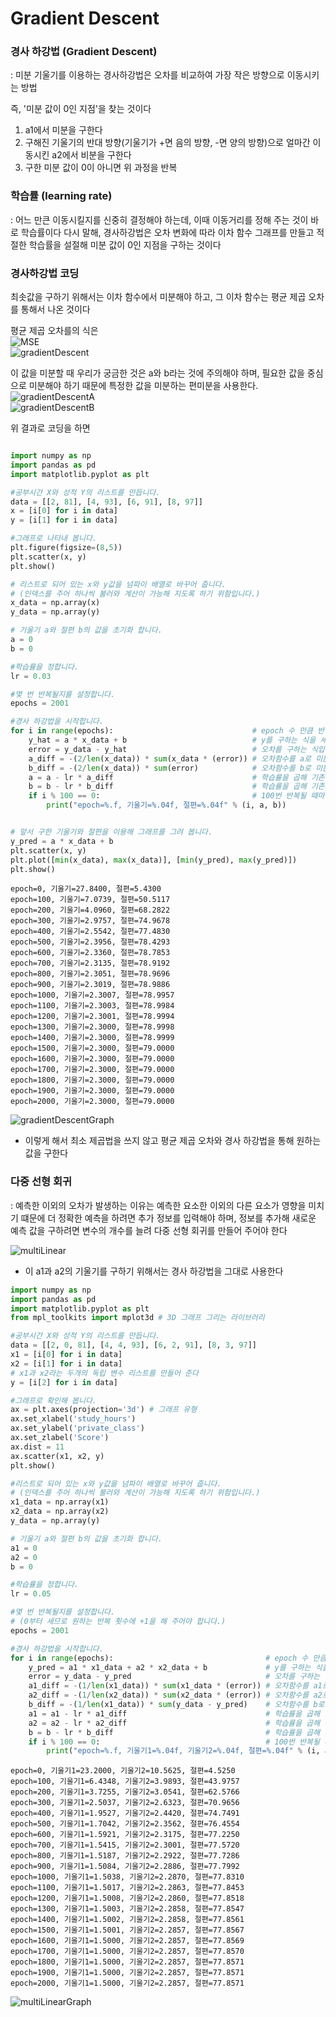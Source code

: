 # Gradient Descent

### 경사 하강법 (Gradient Descent)
: 미분 기울기를 이용하는 경사하강법은 오차를 비교하여 가장 작은 방향으로 이동시키는 방법 

즉, '미분 값이 0인 지점'을 찾는 것이다 
1. a1에서 미분을 구한다
2. 구해진 기울기의 반대 방향(기울기가 +면 음의 방향, -면 양의 방향)으로 얼마간 이동시킨 a2에서 비분을 구한다 
3. 구한 미분 값이 0이 아니면 위 과정을 반복 

### 학습률 (learning rate)
: 어느 만큰 이동시킬지를 신중히 결정해야 하는데, 이때 이동거리를 정해 주는 것이 바로 학습률이다 
다시 말해, 경사하강법은 오차 변화에 따라 이차 함수 그래프를 만들고 적절한 학습률을 설절해 미분 값이 0인 지점을 구하는 것이다 

### 경사하강법 코딩
최솟값을 구하기 위해서는 이차 함수에서 미분해야 하고, 그 이차 함수는 평균 제곱 오차를 통해서 나온 것이다 

평균 제곱 오차를의 식은 <br>
![MSE](../../img/DL/MSE.png) <br>
![gradientDescent](../../img/DL/gradientDescent.png)<br>

이 값을 미분할 때 우리가 궁금한 것은 a와 b라는 것에 주의해야 하며, 필요한 값을 중심으로 미분해야 하기 때문에 
특정한 값을 미분하는 편미분을 사용한다. <br>
![gradientDescentA](../../img/DL/gradientDescentA.png)<br>
![gradientDescentB](../../img/DL/gradientDescentB.png)<br>

위 결과로 코딩을 하면 
```python

import numpy as np
import pandas as pd
import matplotlib.pyplot as plt

#공부시간 X와 성적 Y의 리스트를 만듭니다.
data = [[2, 81], [4, 93], [6, 91], [8, 97]]
x = [i[0] for i in data]
y = [i[1] for i in data]

#그래프로 나타내 봅니다.
plt.figure(figsize=(8,5))
plt.scatter(x, y)
plt.show()

# 리스트로 되어 있는 x와 y값을 넘파이 배열로 바꾸어 줍니다.
# (인덱스를 주어 하나씩 불러와 계산이 가능해 지도록 하기 위함입니다.)
x_data = np.array(x)
y_data = np.array(y)

# 기울기 a와 절편 b의 값을 초기화 합니다.
a = 0
b = 0

#학습률을 정합니다.
lr = 0.03 

#몇 번 반복될지를 설정합니다.
epochs = 2001 

#경사 하강법을 시작합니다.
for i in range(epochs):                               # epoch 수 만큼 반복
    y_hat = a * x_data + b                            # y를 구하는 식을 세웁니다 (Hy)
    error = y_data - y_hat                            # 오차를 구하는 식입니다.
    a_diff = -(2/len(x_data)) * sum(x_data * (error)) # 오차함수를 a로 미분한 값입니다. 
    b_diff = -(2/len(x_data)) * sum(error)            # 오차함수를 b로 미분한 값입니다. 
    a = a - lr * a_diff                               # 학습률을 곱해 기존의 a값을 업데이트합니다.
    b = b - lr * b_diff                               # 학습률을 곱해 기존의 b값을 업데이트합니다.
    if i % 100 == 0:                                  # 100번 반복될 때마다 현재의 a값, b값을 출력합니다.
        print("epoch=%.f, 기울기=%.04f, 절편=%.04f" % (i, a, b))


# 앞서 구한 기울기와 절편을 이용해 그래프를 그려 봅니다.
y_pred = a * x_data + b
plt.scatter(x, y)
plt.plot([min(x_data), max(x_data)], [min(y_pred), max(y_pred)])
plt.show()

```
```
epoch=0, 기울기=27.8400, 절편=5.4300
epoch=100, 기울기=7.0739, 절편=50.5117
epoch=200, 기울기=4.0960, 절편=68.2822
epoch=300, 기울기=2.9757, 절편=74.9678
epoch=400, 기울기=2.5542, 절편=77.4830
epoch=500, 기울기=2.3956, 절편=78.4293
epoch=600, 기울기=2.3360, 절편=78.7853
epoch=700, 기울기=2.3135, 절편=78.9192
epoch=800, 기울기=2.3051, 절편=78.9696
epoch=900, 기울기=2.3019, 절편=78.9886
epoch=1000, 기울기=2.3007, 절편=78.9957
epoch=1100, 기울기=2.3003, 절편=78.9984
epoch=1200, 기울기=2.3001, 절편=78.9994
epoch=1300, 기울기=2.3000, 절편=78.9998
epoch=1400, 기울기=2.3000, 절편=78.9999
epoch=1500, 기울기=2.3000, 절편=79.0000
epoch=1600, 기울기=2.3000, 절편=79.0000
epoch=1700, 기울기=2.3000, 절편=79.0000
epoch=1800, 기울기=2.3000, 절편=79.0000
epoch=1900, 기울기=2.3000, 절편=79.0000
epoch=2000, 기울기=2.3000, 절편=79.0000
```
![gradientDescentGraph](../../img/DL/gradientDescentGraph.png)<br>

- 이렇게 해서 최소 제곱법을 쓰지 않고 평균 제곱 오차와 경사 하강법을 통해 원하는 값을 구한다 

### 다중 선형 회귀
: 예측한 이외의 오차가 발생하는 이유는 예측한 요소한 이외의 다른 요소가 영향을 미치기 떄문에 
더 정확한 예측을 하려면 추가 정보를 입력해야 하며, 정보를 추가해 새로운 예측 값을 구하려면 
변수의 개수를 늘려 다중 선형 회귀를 만들어 주어야 한다 

![multiLinear](../../img/DL/multiLinear.png)<br>

- 이 a1과 a2의 기울기를 구하기 위해서는 경사 하강법을 그대로 사용한다 

```python
import numpy as np
import pandas as pd
import matplotlib.pyplot as plt
from mpl_toolkits import mplot3d # 3D 그래프 그리는 라이브러리 

#공부시간 X와 성적 Y의 리스트를 만듭니다.
data = [[2, 0, 81], [4, 4, 93], [6, 2, 91], [8, 3, 97]]
x1 = [i[0] for i in data] 
x2 = [i[1] for i in data]
# x1과 x2라는 두개의 독립 변수 리스트를 만들어 준다 
y = [i[2] for i in data]

#그래프로 확인해 봅니다.
ax = plt.axes(projection='3d') # 그래프 유형
ax.set_xlabel('study_hours')
ax.set_ylabel('private_class')
ax.set_zlabel('Score')
ax.dist = 11 
ax.scatter(x1, x2, y)
plt.show()

#리스트로 되어 있는 x와 y값을 넘파이 배열로 바꾸어 줍니다.
# (인덱스를 주어 하나씩 불러와 계산이 가능해 지도록 하기 위함입니다.)
x1_data = np.array(x1)
x2_data = np.array(x2)
y_data = np.array(y)

# 기울기 a와 절편 b의 값을 초기화 합니다.
a1 = 0
a2 = 0
b = 0

#학습률을 정합니다.
lr = 0.05 

#몇 번 반복될지를 설정합니다.
# (0부터 세므로 원하는 반복 횟수에 +1을 해 주어야 합니다.)
epochs = 2001 

#경사 하강법을 시작합니다.
for i in range(epochs):                                  # epoch 수 만큼 반복
    y_pred = a1 * x1_data + a2 * x2_data + b             # y를 구하는 식을 세웁니다
    error = y_data - y_pred                              # 오차를 구하는 식입니다.
    a1_diff = -(1/len(x1_data)) * sum(x1_data * (error)) # 오차함수를 a1로 미분한 값입니다. 
    a2_diff = -(1/len(x2_data)) * sum(x2_data * (error)) # 오차함수를 a2로 미분한 값입니다. 
    b_diff = -(1/len(x1_data)) * sum(y_data - y_pred)    # 오차함수를 b로 미분한 값입니다.
    a1 = a1 - lr * a1_diff                               # 학습률을 곱해 기존의 a1값을 업데이트합니다.
    a2 = a2 - lr * a2_diff                               # 학습률을 곱해 기존의 a2값을 업데이트합니다.
    b = b - lr * b_diff                                  # 학습률을 곱해 기존의 b값을 업데이트합니다.
    if i % 100 == 0:                                     # 100번 반복될 때마다 현재의 a1, a2, b값을 출력합니다.
        print("epoch=%.f, 기울기1=%.04f, 기울기2=%.04f, 절편=%.04f" % (i, a1, a2, b))

```
```
epoch=0, 기울기1=23.2000, 기울기2=10.5625, 절편=4.5250
epoch=100, 기울기1=6.4348, 기울기2=3.9893, 절편=43.9757
epoch=200, 기울기1=3.7255, 기울기2=3.0541, 절편=62.5766
epoch=300, 기울기1=2.5037, 기울기2=2.6323, 절편=70.9656
epoch=400, 기울기1=1.9527, 기울기2=2.4420, 절편=74.7491
epoch=500, 기울기1=1.7042, 기울기2=2.3562, 절편=76.4554
epoch=600, 기울기1=1.5921, 기울기2=2.3175, 절편=77.2250
epoch=700, 기울기1=1.5415, 기울기2=2.3001, 절편=77.5720
epoch=800, 기울기1=1.5187, 기울기2=2.2922, 절편=77.7286
epoch=900, 기울기1=1.5084, 기울기2=2.2886, 절편=77.7992
epoch=1000, 기울기1=1.5038, 기울기2=2.2870, 절편=77.8310
epoch=1100, 기울기1=1.5017, 기울기2=2.2863, 절편=77.8453
epoch=1200, 기울기1=1.5008, 기울기2=2.2860, 절편=77.8518
epoch=1300, 기울기1=1.5003, 기울기2=2.2858, 절편=77.8547
epoch=1400, 기울기1=1.5002, 기울기2=2.2858, 절편=77.8561
epoch=1500, 기울기1=1.5001, 기울기2=2.2857, 절편=77.8567
epoch=1600, 기울기1=1.5000, 기울기2=2.2857, 절편=77.8569
epoch=1700, 기울기1=1.5000, 기울기2=2.2857, 절편=77.8570
epoch=1800, 기울기1=1.5000, 기울기2=2.2857, 절편=77.8571
epoch=1900, 기울기1=1.5000, 기울기2=2.2857, 절편=77.8571
epoch=2000, 기울기1=1.5000, 기울기2=2.2857, 절편=77.8571
```
![multiLinearGraph](../../img/DL/multiLinearGraph.png)<br>